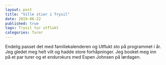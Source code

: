 ```yaml
---
layout: post
title: "Ville stier i Trysil"
date: 2019-06-22
published: true
tags: Trysil tur utflukt
categories: Turer 
---
```


Endelig passet det med familiekalenderen og Utflukt sto på programmet i år. Jeg gledet meg helt vilt og hadde store forhåpninger. Jeg booket meg inn på et par turer og et endurokurs med Espen Johnsen på lørdagen. 

